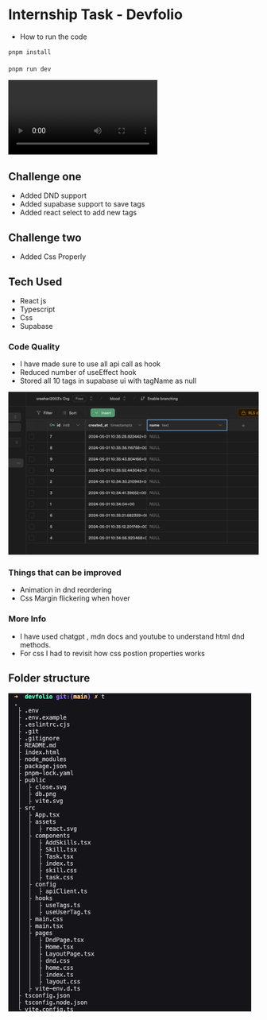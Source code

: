 # Internship Task - Devfolio

- How to run the code 
```bash
pnpm install

pnpm run dev
```


<video src="./public/preview.mov" controls></video>


## Challenge one 
<ul>
  <li>Added DND support</li>
  <li>Added supabase support to save tags</li>
  <li>Added react select to add new tags</li>
</ul> 


## Challenge two 
<ul>
  <li>Added Css Properly</li>
</ul> 



## Tech Used
- React js
- Typescript
- Css
- Supabase


### Code Quality 

- I have made sure to use all api call as hook
- Reduced number of useEffect hook
- Stored all 10 tags in supabase ui with tagName as null
<img src="./public/db.png"/>



### Things that can be improved
- Animation in dnd reordering
- Css Margin flickering when hover



### More Info
- I have used chatgpt , mdn docs and youtube to understand html dnd methods.
- For css I had to revisit how css postion properties works


## Folder structure

<img src="./public/tree.png"/>